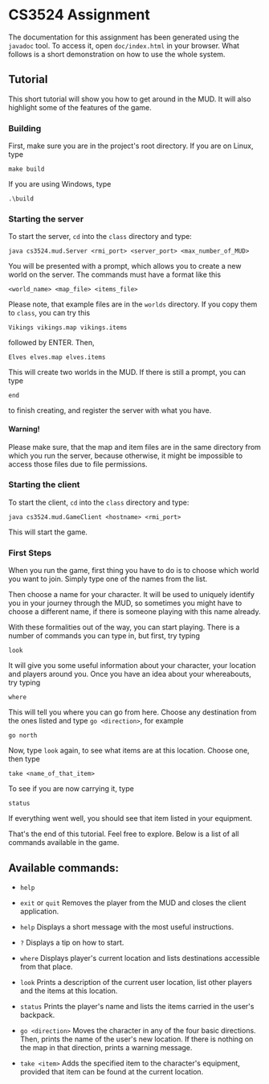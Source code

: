 CS3524 Assignment
=================

The documentation for this assignment has been generated using the `javadoc` tool. To access it, open `doc/index.html` in your browser. What follows is a short demonstration on how to use the whole system.

Tutorial
--------

This short tutorial will show you how to get around in the MUD. It will also highlight some of the features of the game.

### Building
First, make sure you are in the project's root directory.
If you are on Linux, type
```
make build
```

If you are using Windows, type
```
.\build
```

### Starting the server
To start the server, `cd` into the `class` directory and type:
```
java cs3524.mud.Server <rmi_port> <server_port> <max_number_of_MUD>
```
You will be presented with a prompt, which allows you to create a new world on the server. The commands must have a format like this
```
<world_name> <map_file> <items_file>
```
Please note, that example files are in the `worlds` directory. If you copy them to `class`, you can try this
```
Vikings vikings.map vikings.items
```
followed by ENTER. Then,
```
Elves elves.map elves.items
```
This will create two worlds in the MUD. If there is still a prompt, you can type
```
end
```
to finish creating, and register the server with what you have.

#### Warning!
Please make sure, that the map and item files are in the same directory from which you run the server, because otherwise, it might be impossible to access those files due to file permissions.

### Starting the client
To start the client, `cd` into the `class` directory and type:
```
java cs3524.mud.GameClient <hostname> <rmi_port>
```
This will start the game.

### First Steps
When you run the game, first thing you have to do is to choose which world you want to join. Simply type one of the names from the list.

Then choose a name for your character. It will be used to uniquely identify you in your journey through the MUD, so sometimes you might have to choose a different name, if there is someone playing with this name already.

With these formalities out of the way, you can start playing. There is a number of commands you can type in, but first, try typing
```
look
```
It will give you some useful information about your character, your location and players around you.
Once you have an idea about your whereabouts, try typing
```
where
```
This will tell you where you can go from here. Choose any destination from the ones listed and type `go <direction>`, for example
```
go north
```
Now, type `look` again, to see what items are at this location. Choose one, then type
```
take <name_of_that_item>
```
To see if you are now carrying it, type
```
status
```
If everything went well, you should see that item listed in your equipment.

That's the end of this tutorial. Feel free to explore. Below is a list of all commands available in the game.

Available commands:
-------------------
- `help`

- `exit` or `quit`
	Removes the player from the MUD and closes the client application.

- `help`
	Displays a short message with the most useful instructions.

- `?`
	Displays a tip on how to start.

- `where`
	Displays player's current location and lists destinations accessible from that place.

- `look`
	Prints a description of the current user location, list other players and the items at this location.

- `status`
	Prints the player's name and lists the items carried in the user's backpack.

- `go <direction>`
	Moves the character in any of the four basic directions. Then, prints the name of the user's new location.
	If there is nothing on the map in that direction, prints a warning message.

- `take <item>`
	Adds the specified item to the character's equipment, provided that item can be found at the current location.
